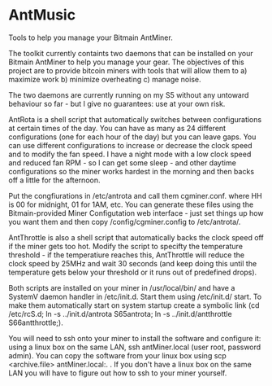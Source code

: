 # AntMusic
Tools to help you manage your Bitmain AntMiner.

The toolkit currently containts two daemons that can be installed on your Bitmain AntMiner to help you manage your gear. The objectives of this project are to provide bitcoin miners with tools that will allow them to a) maximize work b) minimize overheating c) manage noise.

The two daemons are currently running on my S5 without any untoward behaviour so far - but I give no guarantees: use at your own risk.

AntRota is a shell script that automatically switches between configurations at certain times of the day. You can have as many as 24 different configurations (one for each hour of the day) but you can leave gaps. You can use different configurations to increase or decrease the clock speed and to modify the fan speed. I have a night mode with a low clock speed and reduced fan RPM - so I can get some sleep - and other daytime configurations so the miner works hardest in the morning and then backs off a little for the afternoon.

Put the congfiurations in /etc/antrota and call them cgminer.conf.<HH> where HH is 00 for midnight, 01 for 1AM, etc. You can generate these files using the Bitmain-provided Miner Configutation web interface - just set things up how you want them and then copy /config/cgminer.config to /etc/antrota/.

AntThrottle is also a shell script that automatically backs the clock speed off if the miner gets too hot. Modify the script to specifty the temperature threshold - if the temperatiure reaches this, AntThrottle will reduce the clock speed by 25MHz and wait 30 seconds (and keep doing this until the temperature gets below your threshold or it runs out of predefined drops).

Both scripts are installed on your miner in /usr/local/bin/ and have a SystemV daemon handler in /etc/init.d. Start them using /etc/init.d/<daemon> start. To make them automatically start on system startup create a symbolic link (cd /etc/rcS.d; ln -s ../init.d/antrota S65antrota; ln -s ../init.d/antthrottle S66antthrottle;).

You will need to ssh onto your miner to install the software and configure it: using a linux box on the same LAN, ssh antMiner.local (user root, password admin). You can copy the software from your linux box using scp <archive.file> antMiner.local:. . If you don't have a linux box on the same LAN you will have to figure out how to ssh to your miner yourself.
